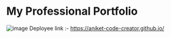 # My Professional Portfolio

![image](https://user-images.githubusercontent.com/112688918/214109628-c7828d1f-798f-4882-b28f-9162738617f8.png)
Deployee link :- https://aniket-code-creator.github.io/


